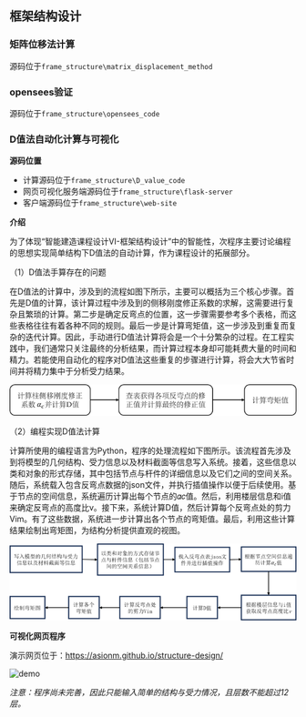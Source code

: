 ## 框架结构设计

### 矩阵位移法计算

源码位于`frame_structure\matrix_displacement_method`

### opensees验证

源码位于`frame_structure\opensees_code`

### D值法自动化计算与可视化

**源码位置**

* 计算源码位于`frame_structure\D_value_code`
* 网页可视化服务端源码位于`frame_structure\flask-server`
* 客户端源码位于`frame_structure\web-site`

**介绍**

为了体现“智能建造课程设计VI-框架结构设计”中的智能性，次程序主要讨论编程的思想实现简单结构下D值法的自动计算，作为课程设计的拓展部分。

（1）D值法手算存在的问题

在D值法的计算中，涉及到的流程如图下所示，主要可以概括为三个核心步骤。首先是D值的计算，该计算过程中涉及到的侧移刚度修正系数的求解，这需要进行复杂且繁琐的计算。第二步是确定反弯点的位置，这一步骤需要参考多个表格，而这些表格往往有着各种不同的规则。最后一步是计算弯矩值，这一步涉及到重复而复杂的迭代计算。因此，手动进行D值法计算将会是一个十分繁杂的过程。在工程实践中，我们通常只关注最终的分析结果，而计算过程本身却可能耗费大量的时间和精力。若能使用自动化的程序对D值法这些重复的步骤进行计算，将会大大节省时间并将精力集中于分析受力结果。

![img](https://github.com/Asionm/structure-design/blob/main/README.assets/clip_image002.png)

（2）编程实现D值法计算

计算所使用的编程语言为Python，程序的处理流程如下图所示。该流程首先涉及到将模型的几何结构、受力信息以及材料截面等信息写入系统。接着，这些信息以类和对象的形式存储，其中包括节点与杆件的详细信息以及它们之间的空间关系。随后，系统载入包含反弯点数据的json文件，并执行插值操作以便于后续使用。基于节点的空间信息，系统遍历计算出每个节点的𝛼𝑐值。然后，利用楼层信息和i值来确定反弯点的高度比v。接下来，系统计算D值，然后计算每个反弯点处的剪力Vim。有了这些数据，系统进一步计算出各个节点的弯矩值。最后，利用这些计算结果绘制出弯矩图，为结构分析提供直观的视图。

![img](https://github.com/Asionm/structure-design/blob/main/README.assets/clip_image002-17024619459071.png)

**可视化网页程序**

演示网页位于：https://asionm.github.io/structure-design/

![demo](https://github.com/Asionm/structure-design/blob/main/README.assets/demo.gif)

*注意：程序尚未完善，因此只能输入简单的结构与受力情况，且层数不能超过12层。*

